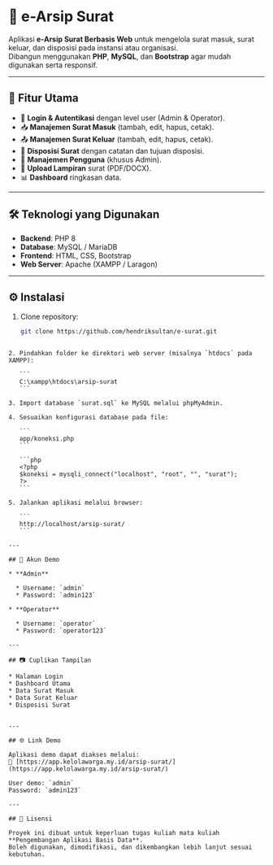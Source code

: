# 📂 e-Arsip Surat

Aplikasi **e-Arsip Surat Berbasis Web** untuk mengelola surat masuk, surat keluar, dan disposisi pada instansi atau organisasi.  
Dibangun menggunakan **PHP**, **MySQL**, dan **Bootstrap** agar mudah digunakan serta responsif.

---

## 🚀 Fitur Utama
- 🔑 **Login & Autentikasi** dengan level user (Admin & Operator).
- 📥 **Manajemen Surat Masuk** (tambah, edit, hapus, cetak).
- 📤 **Manajemen Surat Keluar** (tambah, edit, hapus, cetak).
- 📌 **Disposisi Surat** dengan catatan dan tujuan disposisi.
- 👥 **Manajemen Pengguna** (khusus Admin).
- 📎 **Upload Lampiran** surat (PDF/DOCX).
- 📊 **Dashboard** ringkasan data.

---

## 🛠️ Teknologi yang Digunakan
- **Backend**: PHP 8
- **Database**: MySQL / MariaDB
- **Frontend**: HTML, CSS, Bootstrap
- **Web Server**: Apache (XAMPP / Laragon)

---

## ⚙️ Instalasi
1. Clone repository:
   ```bash
   git clone https://github.com/hendriksultan/e-surat.git
````

2. Pindahkan folder ke direktori web server (misalnya `htdocs` pada XAMPP):

   ```
   C:\xampp\htdocs\arsip-surat
   ```

3. Import database `surat.sql` ke MySQL melalui phpMyAdmin.

4. Sesuaikan konfigurasi database pada file:

   ```
   app/koneksi.php
   ```

   ```php
   <?php
   $koneksi = mysqli_connect("localhost", "root", "", "surat");
   ?>
   ```

5. Jalankan aplikasi melalui browser:

   ```
   http://localhost/arsip-surat/
   ```

---

## 👤 Akun Demo

* **Admin**

  * Username: `admin`
  * Password: `admin123`

* **Operator**

  * Username: `operator`
  * Password: `operator123`

---

## 📷 Cuplikan Tampilan

* Halaman Login
* Dashboard Utama
* Data Surat Masuk
* Data Surat Keluar
* Disposisi Surat


---

## 🌐 Link Demo

Aplikasi demo dapat diakses melalui:
🔗 [https://app.kelolawarga.my.id/arsip-surat/](https://app.kelolawarga.my.id/arsip-surat/)

User demo: `admin`
Password: `admin123`

---

## 📜 Lisensi

Proyek ini dibuat untuk keperluan tugas kuliah mata kuliah **Pengembangan Aplikasi Basis Data**.
Boleh digunakan, dimodifikasi, dan dikembangkan lebih lanjut sesuai kebutuhan.
